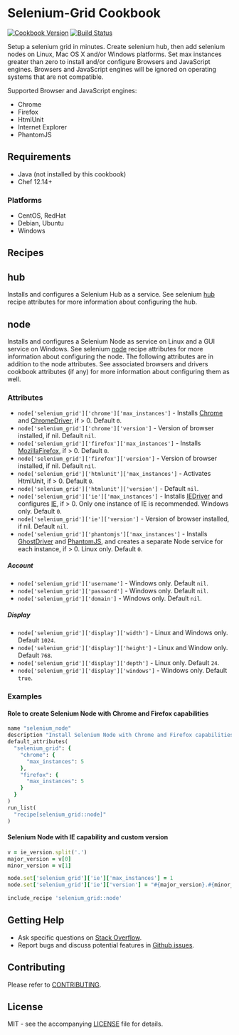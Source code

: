# Selenium-Grid Cookbook

[![Cookbook Version](http://img.shields.io/cookbook/v/selenium_grid.svg?style=flat-square)][supermarket]
[![Build Status](http://img.shields.io/travis/dhoer/chef-selenium_grid.svg?style=flat-square)][travis]

[supermarket]: https://supermarket.chef.io/cookbooks/selenium_grid
[travis]: https://travis-ci.org/dhoer/chef-selenium_grid

Setup a selenium grid in minutes.  Create selenium hub, then add selenium nodes on Linux, Mac OS X and/or Windows 
platforms.  Set max instances greater than zero to install and/or configure Browsers and JavaScript engines.  Browsers 
and JavaScript engines will be ignored on operating systems that are not compatible. 

Supported Browser and JavaScript engines:

- Chrome
- Firefox
- HtmlUnit
- Internet Explorer
- PhantomJS

## Requirements

- Java (not installed by this cookbook)
- Chef 12.14+ 

### Platforms

- CentOS, RedHat
- Debian, Ubuntu
- Windows

## Recipes

## hub

Installs and configures a Selenium Hub as a service.  See selenium 
[hub](https://github.com/dhoer/chef-selenium#attributes-1)
recipe attributes for more information about configuring the hub.

## node

Installs and configures a Selenium Node as service on Linux and a GUI service on Windows. See selenium
[node](https://github.com/dhoer/chef-selenium#attributes-2) recipe attributes for more information about configuring 
the node. The following attributes are in addition to the node attributes. See associated browsers and drivers cookbook 
attributes (if any) for more information about configuring them as well.

### Attributes

- `node['selenium_grid']['chrome']['max_instances']` - Installs 
[Chrome](https://github.com/dhoer/chef-chrome#attributes) and 
[ChromeDriver](https://github.com/dhoer/chef-chromedriver#attributes), if > 0. Default `0`.
- `node['selenium_grid']['chrome']['version']` - Version of browser installed, if nil. Default `nil`.
- `node['selenium_grid']['firefox']['max_instances']` - Installs 
[MozillaFirefox](https://github.com/dhoer/chef-mozilla_firefox#attributes), if > 0. Default `0`.
- `node['selenium_grid']['firefox']['version']` - Version of browser installed, if nil. Default `nil`.
- `node['selenium_grid']['htmlunit']['max_instances']` - Activates HtmlUnit, if > 0. Default `0`.
- `node['selenium_grid']['htmlunit']['version']` - Default `nil`.
- `node['selenium_grid']['ie']['max_instances']` - Installs 
[IEDriver](https://github.com/dhoer/chef-iedriver#attributes) and configures 
[IE](https://github.com/dhoer/chef-ie#ie-cookbook), if > 0. Only one instance
of IE is recommended. Windows only. Default `0`.
- `node['selenium_grid']['ie']['version']` - Version of browser installed, if nil. Default `nil`.
- `node['selenium_grid']['phantomjs']['max_instances']` - Installs 
[GhostDriver](https://github.com/dhoer/chef-ghostdriver) and 
[PhantomJS](https://github.com/customink-webops/phantomjs#attributes), and 
creates a separate Node service for each instance, if > 0. Linux only. Default `0`.

##### Account

- `node['selenium_grid']['username']` - Windows only. Default `nil`.
- `node['selenium_grid']['password']` - Windows only. Default `nil`.
- `node['selenium_grid']['domain']` - Windows only. Default `nil`.

##### Display

- `node['selenium_grid']['display']['width']` - Linux and Windows only. Default `1024`.
- `node['selenium_grid']['display']['height']` - Linux and Window only. Default `768`.
- `node['selenium_grid']['display']['depth']` - Linux only. Default `24`.
- `node['selenium_grid']['display']['windows']` - Windows only. Default `true`.
    
### Examples

#### Role to create Selenium Node with Chrome and Firefox capabilities

```ruby
name "selenium_node"
description "Install Selenium Node with Chrome and Firefox capabilities"
default_attributes(
  "selenium_grid": {
    "chrome": {
      "max_instances": 5
    },
    "firefox": {
      "max_instances": 5
    } 
  }
)
run_list(
  "recipe[selenium_grid::node]"
)
```

#### Selenium Node with IE capability and custom version

```ruby
v = ie_version.split('.')
major_version = v[0]
minor_version = v[1]

node.set['selenium_grid']['ie']['max_instances'] = 1
node.set['selenium_grid']['ie']['version'] = "#{major_version}.#{minor_version}"
  
include_recipe 'selenium_grid::node'
```

## Getting Help

- Ask specific questions on [Stack Overflow](http://stackoverflow.com/questions/tagged/selenium).
- Report bugs and discuss potential features in [Github issues](https://github.com/dhoer/chef-selenium_grid/issues).

## Contributing

Please refer to [CONTRIBUTING](https://github.com/dhoer/chef-selenium_grid/blob/master/CONTRIBUTING.md).

## License

MIT - see the accompanying [LICENSE](https://github.com/dhoer/chef-selenium_grid/blob/master/LICENSE.md) file for details.
